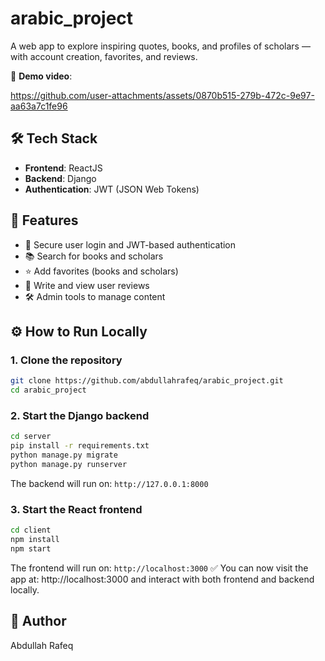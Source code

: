 # arabic_project
A web app to explore inspiring quotes, books, and profiles of scholars — with account creation, favorites, and reviews.

🎥 **Demo video**: <br />

https://github.com/user-attachments/assets/0870b515-279b-472c-9e97-aa63a7c1fe96

## 🛠 Tech Stack
- **Frontend**: ReactJS
- **Backend**: Django
- **Authentication**: JWT (JSON Web Tokens)

## 🚀 Features
- 🔐 Secure user login and JWT-based authentication
- 📚 Search for books and scholars
- ⭐ Add favorites (books and scholars)
- 📝 Write and view user reviews
- 🛠 Admin tools to manage content

## ⚙️ How to Run Locally
### 1. Clone the repository

```bash
git clone https://github.com/abdullahrafeq/arabic_project.git
cd arabic_project
```

### 2. Start the Django backend
```bash
cd server
pip install -r requirements.txt
python manage.py migrate
python manage.py runserver
```
The backend will run on: ```http://127.0.0.1:8000```

### 3. Start the React frontend
```bash
cd client
npm install
npm start
```
The frontend will run on: ```http://localhost:3000```
✅ You can now visit the app at: http://localhost:3000 and interact with both frontend and backend locally.

## 👤 Author
Abdullah Rafeq
